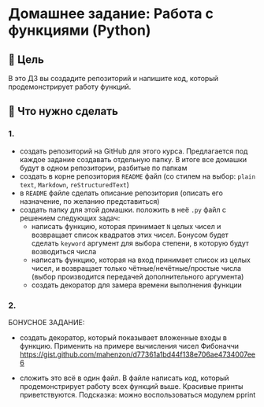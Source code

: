 # Домашнее задание: Работа с функциями (Python)

## 📌 Цель

В это ДЗ вы создадите репозиторий и напишите код, который продемонстрирует работу функций.

## 🔧 Что нужно сделать

### 1.

- создать репозиторий на GitHub для этого курса. Предлагается под каждое задание создавать отдельную папку. В итоге все домашки будут в одном репозитории, разбитые по папкам
- создать в корне репозитория `README` файл (со стилем на выбор: `plain text`, `Markdown`, `reStructuredText`)
- в `README` файле сделать описание репозитория (описать его назначение, по желанию представиться)
- создать папку для этой домашки. положить в неё `.py` файл с решением следующих задач:
  - написать функцию, которая принимает `N` целых чисел и возвращает список квадратов этих чисел. Бонусом будет сделать `keyword` аргумент для выбора степени, в которую будут возводиться числа
  - написать функцию, которая на вход принимает список из целых чисел, и возвращает только чётные/нечётные/простые числа (выбор производится передачей дополнительного аргумента)
  - создать декоратор для замера времени выполнения функции

### 2.

БОНУСНОЕ ЗАДАНИЕ: 
- создать декоратор, который показывает вложенные входы в функцию. Применить на примере вычисления чисел Фибоначчи
https://gist.github.com/mahenzon/d77361a1bd44f138e706ae4734007ee6

- сложить это всё в один файл. В файле написать код, который продемонстрирует работу всех функций выше. Красивые принты приветствуются. Подсказка: можно воспользоваться модулем pprint 